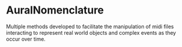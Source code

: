 # AuralNomenclature
Multiple methods developed to facilitate the manipulation of midi files interacting to represent real world objects and complex events as they occur over time.

